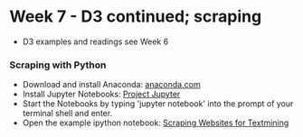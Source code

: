 # Week 7 - D3 continued; scraping

- D3 examples and readings see Week 6

### Scraping with Python

- Download and install Anaconda: [anaconda.com](https://www.anaconda.com/distribution/)
- Install Jupyter Notebooks: [Project Jupyter](https://jupyter.org/install)
- Start the Notebooks by typing 'jupyter notebook' into the prompt of your terminal shell and enter.
- Open the example ipython notebook: [Scraping Websites for Textmining](/07/Text_Mining_Websites.ipynb)
